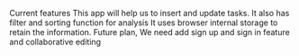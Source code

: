 Current features
  This app will help us to insert and update tasks.
  It also has filter and sorting function for analysis
  It uses browser internal storage to retain the information.
Future plan,
  We need add sign up and sign in feature and collaborative editing
